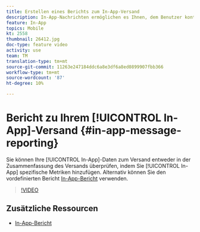 ```yaml
---
title: Erstellen eines Berichts zum In-App-Versand
description: In-App-Nachrichten ermöglichen es Ihnen, dem Benutzer kontextuell relevante In-App-Nachrichten als Reaktion auf das Echtzeitverhalten eines Kunden in der mobilen Anwendung bereitzustellen.
feature: In-App
topics: Mobile
kt: 2558
thumbnail: 26412.jpg
doc-type: feature video
activity: use
team: TM
translation-type: tm+mt
source-git-commit: 11263e247184ddc6a8e3df6a8ed0899907fbb366
workflow-type: tm+mt
source-wordcount: '87'
ht-degree: 10%

---
```


# Bericht zu Ihrem [!UICONTROL In-App]-Versand {#in-app-message-reporting}

Sie können Ihre [!UICONTROL In-App]-Daten zum Versand entweder in der Zusammenfassung des Versands überprüfen, indem Sie [!UICONTROL In-App] spezifische Metriken hinzufügen. Alternativ können Sie den vordefinierten Bericht [In-App-Bericht](https://docs.adobe.com/content/help/en/campaign-standard/using/reporting/list-of-reports/in-app-report.html) verwenden.

>[!VIDEO](https://video.tv.adobe.com/v/26412?quality=12)

## Zusätzliche Ressourcen

* [In-App-Bericht](https://docs.adobe.com/content/help/en/campaign-standard/using/reporting/list-of-reports/in-app-report.html)
